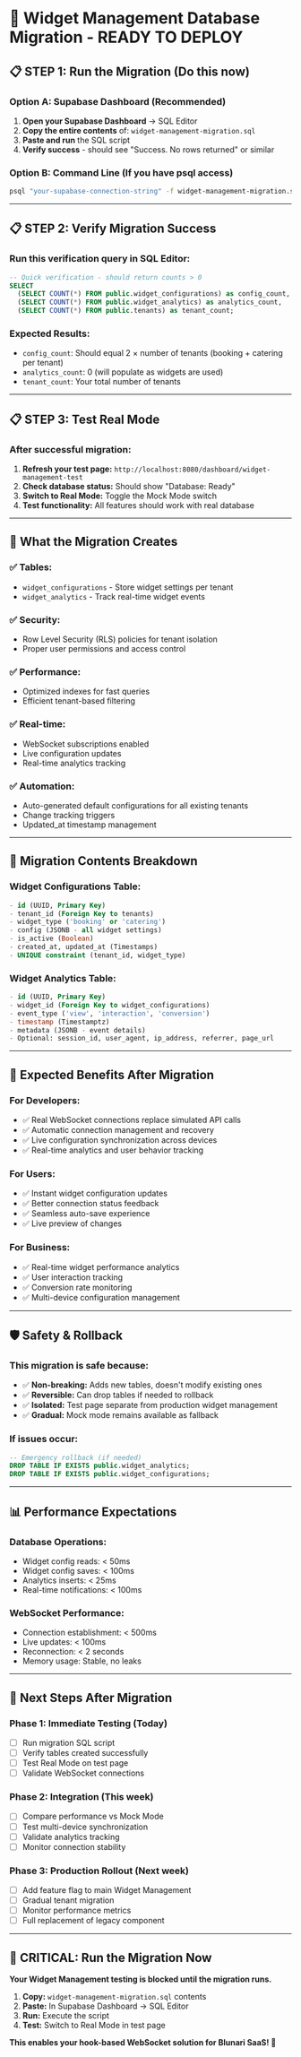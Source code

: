 # 🚀 Widget Management Database Migration - READY TO DEPLOY

## 📋 **STEP 1: Run the Migration** (Do this now)

### **Option A: Supabase Dashboard (Recommended)**
1. **Open your Supabase Dashboard** → SQL Editor
2. **Copy the entire contents** of: `widget-management-migration.sql`
3. **Paste and run** the SQL script
4. **Verify success** - should see "Success. No rows returned" or similar

### **Option B: Command Line** (If you have psql access)
```bash
psql "your-supabase-connection-string" -f widget-management-migration.sql
```

---

## 📋 **STEP 2: Verify Migration Success**

### **Run this verification query in SQL Editor:**
```sql
-- Quick verification - should return counts > 0
SELECT 
  (SELECT COUNT(*) FROM public.widget_configurations) as config_count,
  (SELECT COUNT(*) FROM public.widget_analytics) as analytics_count,
  (SELECT COUNT(*) FROM public.tenants) as tenant_count;
```

### **Expected Results:**
- `config_count`: Should equal 2 × number of tenants (booking + catering per tenant)
- `analytics_count`: 0 (will populate as widgets are used)
- `tenant_count`: Your total number of tenants

---

## 📋 **STEP 3: Test Real Mode**

### **After successful migration:**
1. **Refresh your test page:** `http://localhost:8080/dashboard/widget-management-test`
2. **Check database status:** Should show "Database: Ready" 
3. **Switch to Real Mode:** Toggle the Mock Mode switch
4. **Test functionality:** All features should work with real database

---

## 🎯 **What the Migration Creates**

### **✅ Tables:**
- `widget_configurations` - Store widget settings per tenant
- `widget_analytics` - Track real-time widget events

### **✅ Security:**
- Row Level Security (RLS) policies for tenant isolation
- Proper user permissions and access control

### **✅ Performance:**
- Optimized indexes for fast queries
- Efficient tenant-based filtering

### **✅ Real-time:**
- WebSocket subscriptions enabled
- Live configuration updates
- Real-time analytics tracking

### **✅ Automation:**
- Auto-generated default configurations for all existing tenants
- Change tracking triggers
- Updated_at timestamp management

---

## 🔧 **Migration Contents Breakdown**

### **Widget Configurations Table:**
```sql
- id (UUID, Primary Key)
- tenant_id (Foreign Key to tenants)
- widget_type ('booking' or 'catering')
- config (JSONB - all widget settings)
- is_active (Boolean)
- created_at, updated_at (Timestamps)
- UNIQUE constraint (tenant_id, widget_type)
```

### **Widget Analytics Table:**
```sql
- id (UUID, Primary Key)
- widget_id (Foreign Key to widget_configurations)
- event_type ('view', 'interaction', 'conversion')
- timestamp (Timestamptz)
- metadata (JSONB - event details)
- Optional: session_id, user_agent, ip_address, referrer, page_url
```

---

## 🎉 **Expected Benefits After Migration**

### **For Developers:**
- ✅ Real WebSocket connections replace simulated API calls
- ✅ Automatic connection management and recovery
- ✅ Live configuration synchronization across devices
- ✅ Real-time analytics and user behavior tracking

### **For Users:**
- ✅ Instant widget configuration updates
- ✅ Better connection status feedback
- ✅ Seamless auto-save experience
- ✅ Live preview of changes

### **For Business:**
- ✅ Real-time widget performance analytics
- ✅ User interaction tracking
- ✅ Conversion rate monitoring
- ✅ Multi-device configuration management

---

## 🛡️ **Safety & Rollback**

### **This migration is safe because:**
- ✅ **Non-breaking:** Adds new tables, doesn't modify existing ones
- ✅ **Reversible:** Can drop tables if needed to rollback
- ✅ **Isolated:** Test page separate from production widget management
- ✅ **Gradual:** Mock mode remains available as fallback

### **If issues occur:**
```sql
-- Emergency rollback (if needed)
DROP TABLE IF EXISTS public.widget_analytics;
DROP TABLE IF EXISTS public.widget_configurations;
```

---

## 📊 **Performance Expectations**

### **Database Operations:**
- Widget config reads: < 50ms
- Widget config saves: < 100ms
- Analytics inserts: < 25ms
- Real-time notifications: < 100ms

### **WebSocket Performance:**
- Connection establishment: < 500ms
- Live updates: < 100ms
- Reconnection: < 2 seconds
- Memory usage: Stable, no leaks

---

## 🎯 **Next Steps After Migration**

### **Phase 1: Immediate Testing** (Today)
- [ ] Run migration SQL script
- [ ] Verify tables created successfully
- [ ] Test Real Mode on test page
- [ ] Validate WebSocket connections

### **Phase 2: Integration** (This week)
- [ ] Compare performance vs Mock Mode
- [ ] Test multi-device synchronization
- [ ] Validate analytics tracking
- [ ] Monitor connection stability

### **Phase 3: Production Rollout** (Next week)
- [ ] Add feature flag to main Widget Management
- [ ] Gradual tenant migration
- [ ] Monitor performance metrics
- [ ] Full replacement of legacy component

---

## 🚨 **CRITICAL: Run the Migration Now**

**Your Widget Management testing is blocked until the migration runs.**

1. **Copy:** `widget-management-migration.sql` contents
2. **Paste:** In Supabase Dashboard → SQL Editor
3. **Run:** Execute the script
4. **Test:** Switch to Real Mode in test page

**This enables your hook-based WebSocket solution for Blunari SaaS! 🎉**
